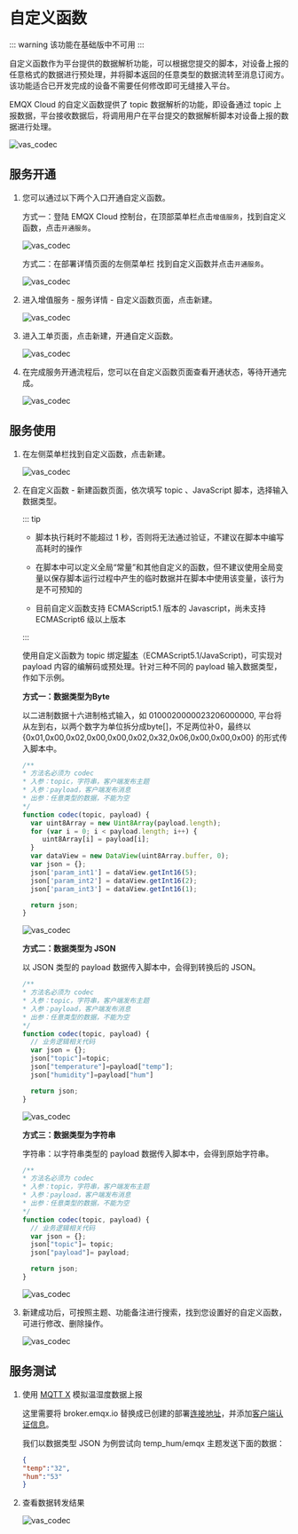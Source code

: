# 自定义函数

::: warning
该功能在基础版中不可用
:::

自定义函数作为平台提供的数据解析功能，可以根据您提交的脚本，对设备上报的任意格式的数据进行预处理，并将脚本返回的任意类型的数据流转至消息订阅方。该功能适合已开发完成的设备不需要任何修改即可无缝接入平台。

EMQX Cloud 的自定义函数提供了 topic 数据解析的功能，即设备通过 topic 上报数据，平台接收数据后，将调用用户在平台提交的数据解析脚本对设备上报的数据进行处理。

![vas_codec](./_assets/codec-process.png)

## 服务开通

1. 您可以通过以下两个入口开通自定义函数。

   方式一：登陆 EMQX Cloud 控制台，在顶部菜单栏点击`增值服务`，找到自定义函数，点击`开通服务`。

   ![vas_codec](./_assets/codec-create.png)

   方式二：在部署详情页面的左侧菜单栏 找到自定义函数并点击`开通服务`。

   ![vas_codec](./_assets/codec_create_2.png)

2. 进入增值服务 - 服务详情 - 自定义函数页面，点击新建。

   ![vas_codec](./_assets/codec_details_new.png)

3. 进入工单页面，点击新建，开通自定义函数。

   ![vas_codec](./_assets/codec_tickets.png)

4. 在完成服务开通流程后，您可以在自定义函数页面查看开通状态，等待开通完成。

   ![vas_codec](./_assets/codec-status.png)

## 服务使用

1. 在左侧菜单栏找到自定义函数，点击新建。

   ![vas_codec](./_assets/codec-new.png)

2. 在自定义函数 - 新建函数页面，依次填写 topic 、JavaScript 脚本，选择输入数据类型。

   ::: tip

   * 脚本执行耗时不能超过 1 秒，否则将无法通过验证，不建议在脚本中编写高耗时的操作

   * 在脚本中可以定义全局“常量”和其他自定义的函数，但不建议使用全局变量以保存脚本运行过程中产生的临时数据并在脚本中使用该变量，该行为是不可预知的

   * 目前自定义函数支持 ECMAScript5.1 版本的 Javascript，尚未支持 ECMAScript6 级以上版本

   :::

   使用自定义函数为 topic 绑定[脚本](https://www.w3school.com.cn/js/js_es5.asp)（ECMAScript5.1/JavaScript)，可实现对 payload 内容的编解码或预处理。针对三种不同的 payload 输入数据类型，作如下示例。

   **方式一：数据类型为Byte**

   以二进制数据十六进制格式输入，如 0100020000023206000000, 平台将从左到右，以两个数字为单位拆分成byte[]，不足两位补0，最终以 {0x01,0x00,0x02,0x00,0x00,0x02,0x32,0x06,0x00,0x00,0x00} 的形式传入脚本中。

   ```JavaScript
   /**
   * 方法名必须为 codec
   * 入参：topic，字符串，客户端发布主题
   * 入参：payload，客户端发布消息
   * 出参：任意类型的数据，不能为空
   */  
   function codec(topic, payload) {
     var uint8Array = new Uint8Array(payload.length);
     for (var i = 0; i < payload.length; i++) {
        uint8Array[i] = payload[i];
     }
     var dataView = new DataView(uint8Array.buffer, 0);
     var json = {};
     json['param_int1'] = dataView.getInt16(5);
     json['param_int2'] = dataView.getInt16(2);
     json['param_int3'] = dataView.getInt16(1);

     return json;
   }
   ```

   ![vas_codec](./_assets/codec-byte.png)

    **方式二：数据类型为 JSON**

   以 JSON 类型的 payload 数据传入脚本中，会得到转换后的 JSON。

   ```JavaScript
   /**
   * 方法名必须为 codec
   * 入参：topic，字符串，客户端发布主题
   * 入参：payload，客户端发布消息
   * 出参：任意类型的数据，不能为空
   */
   function codec(topic, payload) {
     // 业务逻辑相关代码
     var json = {};
     json["topic"]=topic;
     json["temperature"]=payload["temp"];
     json["humidity"]=payload["hum"]

     return json;
   }
   ```

   ![vas_codec](./_assets/codec_json.png)

    **方式三：数据类型为字符串**

   字符串：以字符串类型的 payload 数据传入脚本中，会得到原始字符串。

   ```JavaScript
   /**
   * 方法名必须为 codec
   * 入参：topic，字符串，客户端发布主题
   * 入参：payload，客户端发布消息
   * 出参：任意类型的数据，不能为空
   */
   function codec(topic, payload) {
     // 业务逻辑相关代码
     var json = {};
     json["topic"]= topic;
     json["payload"]= payload;

     return json;
   }

   ```

   ![vas_codec](./_assets/codec_str.png)

3. 新建成功后，可按照主题、功能备注进行搜索，找到您设置好的自定义函数，可进行修改、删除操作。

   ![vas_codec](./_assets/codec-result.png)

## 服务测试

1. 使用 [MQTT X](https://mqttx.app/) 模拟温湿度数据上报

   这里需要将 broker.emqx.io 替换成已创建的部署[连接地址](../deployments/view_deployment.md)，并添加[客户端认证信息](../deployments/auth.md)。

   我们以数据类型 JSON 为例尝试向 temp_hum/emqx 主题发送下面的数据：

   ```json
   {
   "temp":"32",
   "hum":"53"
   }
   ```

2. 查看数据转发结果

   ![vas_codec](./_assets/codec-mqttx-result.png)
